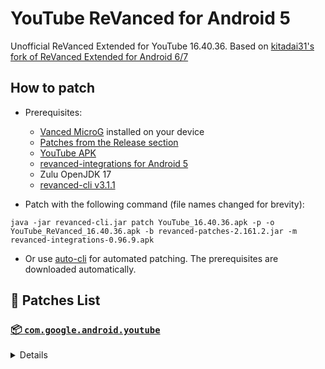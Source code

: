 # YouTube ReVanced for Android 5

Unofficial ReVanced Extended for YouTube 16.40.36. Based on [kitadai31's fork of ReVanced Extended for Android 6/7](https://github.com/kitadai31/revanced-patches-android6-7)

## How to patch

- Prerequisites:
    - [Vanced MicroG](https://github.com/TeamVanced/VancedMicroG/releases/tag/v0.2.22.212658-212658001) installed on your device
    - [Patches from the Release section](https://github.com/d4n3436/revanced-patches-android5/releases)
    - [YouTube APK](https://www.apkmirror.com/apk/google-inc/youtube/youtube-16-40-36-release/youtube-16-40-36-android-apk-download/)
    - [revanced-integrations for Android 5](https://github.com/d4n3436/revanced-integrations/releases)
    - Zulu OpenJDK 17
    - [revanced-cli v3.1.1](https://github.com/ReVanced/revanced-cli/releases/tag/v3.1.1)

- Patch with the following command (file names changed for brevity):
```
java -jar revanced-cli.jar patch YouTube_16.40.36.apk -p -o YouTube_ReVanced_16.40.36.apk -b revanced-patches-2.161.2.jar -m revanced-integrations-0.96.9.apk
```

- Or use [auto-cli](https://github.com/taku-nm/auto-cli) for automated patching. The prerequisites are downloaded automatically.

## 🧩 Patches List

### [📦 `com.google.android.youtube`](https://play.google.com/store/apps/details?id=com.google.android.youtube)
<details>

| 💊 Patch | 📜 Description | 🏹 Target Version |
|:--------:|:--------------:|:-----------------:|
| `client-spoof` | Spoofs the YouTube client to prevent playback issues. | 16.40.36 |
| `custom-branding-icon-afn-blue` | Changes the YouTube launcher icon (Afn / Blue). | 16.40.36 |
| `custom-branding-icon-afn-red` | Changes the YouTube launcher icon (Afn / Red). | 16.40.36 |
| `custom-branding-icon-revancify` | Changes the YouTube launcher icon (Revancify). | 16.40.36 |
| `custom-branding-name` | Changes the YouTube launcher name to your choice (defaults to ReVanced Extended). | 16.40.36 |
| `custom-video-speed` | Adds more video speed options. | 16.40.36 |
| `default-video-quality` | Adds ability to set default video quality settings. | 16.40.36 |
| `default-video-speed` | Adds ability to set default video speed settings. | 16.40.36 |
| `disable-haptic-feedback` | Disable haptic feedback when swiping. | 16.40.36 |
| `disable-landscape-mode` | Disable landscape mode when entering fullscreen. | 16.40.36 |
| `disable-update-screen` | Disables the app update screen. | 16.40.36 |
| `enable-external-browser` | Use an external browser to open the url. | 16.40.36 |
| `enable-minimized-playback` | Enables minimized and background playback. | 16.40.36 |
| `enable-old-quality-layout` | Enables the original quality flyout menu. | 16.40.36 |
| `enable-open-links-directly` | Bypass URL redirects (youtube.com/redirect) when opening links in video descriptions. | 16.40.36 |
| `enable-seekbar-tapping` | Enables tap-to-seek on the seekbar of the video player. | 16.40.36 |
| `enable-tablet-miniplayer` | Enables the tablet mini player layout. | 16.40.36 |
| `enable-wide-searchbar` | Replaces the search icon with a wide search bar. This will hide the YouTube logo when active. | 16.40.36 |
| `force-premium-heading` | Forces premium heading on the home screen. | 16.40.36 |
| `force-vp9-codec` | Forces the VP9 codec for videos. | 16.40.36 |
| `header-switch` | Add switch to change header. | 16.40.36 |
| `hide-auto-captions` | Hide captions from being automatically enabled. | 16.40.36 |
| `hide-auto-player-popup-panels` | Hide automatic popup panels (playlist or live chat) on video player. | 16.40.36 |
| `hide-autoplay-button` | Hides the autoplay button in the video player. | 16.40.36 |
| `hide-cast-button` | Hides the cast button in the video player. | 16.40.36 |
| `hide-channel-watermark` | Hides creator's watermarks on videos. | 16.40.36 |
| `hide-comment-component` | Adds options to hide comment component under a video. | 16.40.36 |
| `hide-create-button` | Hides the create button in the navigation bar. | 16.40.36 |
| `hide-crowdfunding-box` | Hides the crowdfunding box between the player and video description. | 16.40.36 |
| `hide-email-address` | Hides the email address in the account switcher. | 16.40.36 |
| `hide-endscreen-cards` | Hides the suggested video cards at the end of a video in fullscreen. | 16.40.36 |
| `hide-endscreen-overlay` | Hide endscreen overlay on swipe controls. | 16.40.36 |
| `hide-firsttime-background-notification` | Disable notification when you launch background play for the first time. | 16.40.36 |
| `hide-fullscreen-panels` | Hides video description and comments panel in fullscreen view. | 16.40.36 |
| `hide-general-ads` | Hooks the method which parses the bytes into a ComponentContext to filter components. | 16.40.36 |
| `hide-info-cards` | Hides info-cards in videos. | 16.40.36 |
| `hide-live-chat-button` | Hides the live chat button in the video player. | 16.40.36 |
| `hide-mix-playlists` | Removes mix playlists from home feed and video player. | 16.40.36 |
| `hide-next-prev-button` | Hides the next prev button in the player controller. | 16.40.36 |
| `hide-player-captions-button` | Hides the captions button in the video player. | 16.40.36 |
| `hide-player-overlay-filter` | Remove the dark filter layer from the player's background. | 16.40.36 |
| `hide-shorts-button` | Hides the shorts button in the navigation bar. | 16.40.36 |
| `hide-shorts-component` | Hides other Shorts components. | 16.40.36 |
| `hide-snackbar` | Hides the snackbar action popup. | 16.40.36 |
| `hide-suggested-actions` | Hide the suggested actions bar inside the player. | 16.40.36 |
| `hide-time-and-seekbar` | Hides progress bar and time counter on videos. | 16.40.36 |
| `hide-tooltip-content` | Hides the tooltip box that appears on first install. | 16.40.36 |
| `hide-video-ads` | Removes ads in the video player. | 16.40.36 |
| `layout-switch` | Tricks the dpi to use some tablet/phone layouts. | 16.40.36 |
| `materialyou` | Enables MaterialYou theme for Android 12+ | 16.40.36 |
| `microg-support` | Allows YouTube ReVanced to run without root and under a different package name with Vanced MicroG. | 16.40.36 |
| `optimize-resource` | Removes duplicate resources and adds missing translation files from YouTube. | 16.40.36 |
| `os-version-check` | Check the Android version and show a warning if the device is Android 6.0 or higher. | 16.40.36 |
| `overlay-buttons` | Add overlay buttons for ReVanced Extended. | 16.40.36 |
| `patch-options` | Create an options.toml file. | 16.40.36 |
| `return-youtube-dislike` | Shows the dislike count of videos using the Return YouTube Dislike API. | 16.40.36 |
| `settings` | Applies mandatory patches to implement ReVanced settings into the application. | 16.40.36 |
| `sponsorblock` | Integrates SponsorBlock which allows skipping video segments such as sponsored content. | 16.40.36 |
| `spoof-app-version` | Spoof the YouTube client version to enable the new layout or restore old layout. | 16.40.36 |
| `spoof-player-parameters` | Spoofs player parameters to prevent the endless buffering issue. | 16.40.36 |
| `swipe-controls` | Adds volume and brightness swipe controls. | 16.40.36 |
| `switch-create-notification` | Switches the create button and notification button. | 16.40.36 |
| `theme` | Applies a custom theme (default: amoled). | 16.40.36 |
| `translations` | Add Crowdin Translations. | 16.40.36 |
</details>

